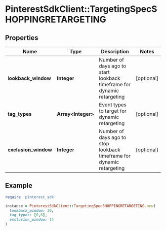 # PinterestSdkClient::TargetingSpecSHOPPINGRETARGETING

## Properties

| Name | Type | Description | Notes |
| ---- | ---- | ----------- | ----- |
| **lookback_window** | **Integer** | Number of days ago to start lookback timeframe for dynamic retargeting | [optional] |
| **tag_types** | **Array&lt;Integer&gt;** | Event types to target for dynamic retargeting | [optional] |
| **exclusion_window** | **Integer** | Number of days ago to stop lookback timeframe for dynamic retargeting | [optional] |

## Example

```ruby
require 'pinterest_sdk'

instance = PinterestSdkClient::TargetingSpecSHOPPINGRETARGETING.new(
  lookback_window: 30,
  tag_types: [0,6],
  exclusion_window: 14
)
```

